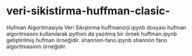 # veri-sikistirma-huffman-clasic-
Hufman Algoritmasıyla Veri Sıkıştırma
huffmanorji.ipynb dosyası hufman algoritmasını kullanılarak python da yazılmış bir örnek
huffman.ipynb geliştirilmiş hufman örneğidir. 
shannon-fano.ipynb shannon fano algoritmasının örneğidir.
